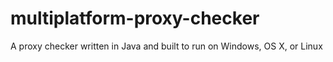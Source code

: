 multiplatform-proxy-checker
===========================

A proxy checker written in Java and built to run on Windows, OS X, or Linux
